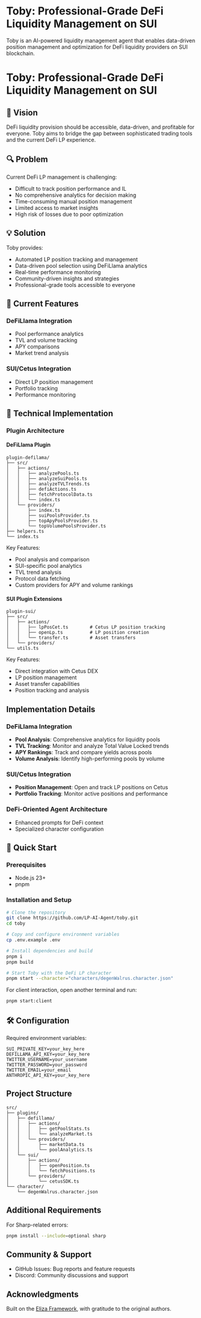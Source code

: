 # Toby: Professional-Grade DeFi Liquidity Management on SUI

Toby is an AI-powered liquidity management agent that enables data-driven position management and optimization for DeFi liquidity providers on SUI blockchain.

# Toby: Professional-Grade DeFi Liquidity Management on SUI

## 🎯 Vision

DeFi liquidity provision should be accessible, data-driven, and profitable for everyone. Toby aims to bridge the gap between sophisticated trading tools and the current DeFi LP experience.

## 🔍 Problem

Current DeFi LP management is challenging:
- Difficult to track position performance and IL
- No comprehensive analytics for decision making
- Time-consuming manual position management
- Limited access to market insights
- High risk of losses due to poor optimization

## 💡 Solution

Toby provides:
- Automated LP position tracking and management
- Data-driven pool selection using DeFiLlama analytics
- Real-time performance monitoring
- Community-driven insights and strategies
- Professional-grade tools accessible to everyone

## 🚀 Current Features

### DeFiLlama Integration
- Pool performance analytics
- TVL and volume tracking
- APY comparisons
- Market trend analysis

### SUI/Cetus Integration
- Direct LP position management
- Portfolio tracking
- Performance monitoring

## 🔧 Technical Implementation

### Plugin Architecture



#### DeFiLlama Plugin
```
plugin-defilama/
├── src/
│   ├── actions/
│   │   ├── analyzePools.ts
│   │   ├── analyzeSuiPools.ts
│   │   ├── analyzeTVLTrends.ts
│   │   ├── defiActions.ts
│   │   ├── fetchProtocolData.ts
│   │   └── index.ts
│   └── providers/
│       ├── index.ts
│       ├── suiPoolsProvider.ts
│       ├── topApyPoolsProvider.ts
│       └── topVolumePoolsProvider.ts
├── helpers.ts
└── index.ts
```

Key Features:
- Pool analysis and comparison
- SUI-specific pool analytics
- TVL trend analysis
- Protocol data fetching
- Custom providers for APY and volume rankings

#### SUI Plugin Extensions
```
plugin-sui/
├── src/
│   ├── actions/
│   │   ├── lpPosCet.ts        # Cetus LP position tracking
│   │   ├── openLp.ts          # LP position creation
│   │   └── transfer.ts        # Asset transfers
│   └── providers/
└── utils.ts
```

Key Features:
- Direct integration with Cetus DEX
- LP position management
- Asset transfer capabilities
- Position tracking and analysis

## Implementation Details

### DeFiLlama Integration
- **Pool Analysis**: Comprehensive analytics for liquidity pools
- **TVL Tracking**: Monitor and analyze Total Value Locked trends
- **APY Rankings**: Track and compare yields across pools
- **Volume Analysis**: Identify high-performing pools by volume

### SUI/Cetus Integration
- **Position Management**: Open and track LP positions on Cetus
- **Portfolio Tracking**: Monitor active positions and performance

### DeFi-Oriented Agent Architecture
- Enhanced prompts for DeFi context
- Specialized character configuration

## 🚀 Quick Start

### Prerequisites
* Node.js 23+
* pnpm

### Installation and Setup

```bash
# Clone the repository
git clone https://github.com/LP-AI-Agent/toby.git
cd toby

# Copy and configure environment variables
cp .env.example .env

# Install dependencies and build
pnpm i
pnpm build

# Start Toby with the DeFi LP character
pnpm start --character="characters/degenWalrus.character.json"
```

For client interaction, open another terminal and run:
```bash
pnpm start:client
```

## 🛠️ Configuration

Required environment variables:
```env
SUI_PRIVATE_KEY=your_key_here
DEFILLAMA_API_KEY=your_key_here
TWITTER_USERNAME=your_username
TWITTER_PASSWORD=your_password
TWITTER_EMAIL=your_email
ANTHROPIC_API_KEY=your_key_here
```


## Project Structure

```
src/
├── plugins/
│   ├── defillama/
│   │   ├── actions/
│   │   │   ├── getPoolStats.ts
│   │   │   └── analyzeMarket.ts
│   │   └── providers/
│   │       ├── marketData.ts
│   │       └── poolAnalytics.ts
│   └── sui/
│       ├── actions/
│       │   ├── openPosition.ts
│       │   └── fetchPositions.ts
│       └── providers/
│           └── cetusSDK.ts
└── character/
    └── degenWalrus.character.json
```

## Additional Requirements

For Sharp-related errors:
```bash
pnpm install --include=optional sharp
```

## Community & Support

* GitHub Issues: Bug reports and feature requests
* Discord: Community discussions and support

## Acknowledgments

Built on the [Eliza Framework](https://github.com/elizaos/eliza), with gratitude to the original authors.